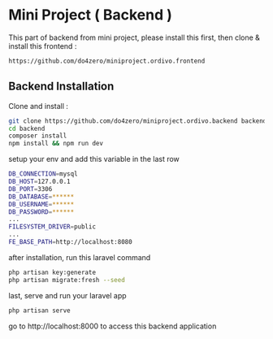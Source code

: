 # Mini Project ( Backend )

This part of backend from mini project, please install this first, then clone & install this frontend :

```sh
https://github.com/do4zero/miniproject.ordivo.frontend
```

## Backend Installation

Clone and install :

```sh
git clone https://github.com/do4zero/miniproject.ordivo.backend backend
cd backend
composer install
npm install && npm run dev
```

setup your env and add this variable in the last row

```sh
DB_CONNECTION=mysql
DB_HOST=127.0.0.1
DB_PORT=3306
DB_DATABASE=******
DB_USERNAME=******
DB_PASSWORD=******
...
FILESYSTEM_DRIVER=public
...
FE_BASE_PATH=http://localhost:8080
```
after installation, run this laravel command

```sh
php artisan key:generate
php artisan migrate:fresh --seed
```
last, serve and run your laravel app
```sh
php artisan serve
```
go to http://localhost:8000 to access this backend application

